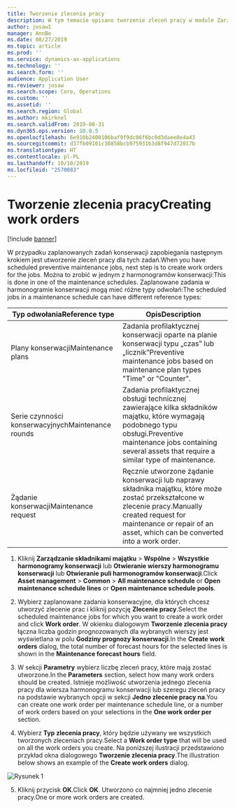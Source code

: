 ```yaml
---
title: Tworzenie zlecenia pracy
description: W tym temacie opisano tworzenie zleceń pracy w module Zarządzanie składnikami majątku.
author: josaw1
manager: AnnBe
ms.date: 08/27/2019
ms.topic: article
ms.prod: ''
ms.service: dynamics-ax-applications
ms.technology: ''
ms.search.form: ''
audience: Application User
ms.reviewer: josaw
ms.search.scope: Core, Operations
ms.custom: ''
ms.assetid: ''
ms.search.region: Global
ms.author: mkirknel
ms.search.validFrom: 2019-08-31
ms.dyn365.ops.version: 10.0.5
ms.openlocfilehash: 6e910b2400106baf9f9dc06f6bc0d3daee8e4a43
ms.sourcegitcommit: d37fb09101c30858bcb975931b3d8f947d72017b
ms.translationtype: HT
ms.contentlocale: pl-PL
ms.lasthandoff: 10/10/2019
ms.locfileid: "2570083"
---
```

# <a name="creating-work-orders"></a><span data-ttu-id="2d85d-103">Tworzenie zlecenia pracy</span><span class="sxs-lookup"><span data-stu-id="2d85d-103">Creating work orders</span></span>

[!include [banner](../../includes/banner.md)]

 

<span data-ttu-id="2d85d-104">W przypadku zaplanowanych zadań konserwacji zapobiegania następnym krokiem jest utworzenie zleceń pracy dla tych zadań.</span><span class="sxs-lookup"><span data-stu-id="2d85d-104">When you have scheduled preventive maintenance jobs, next step is to create work orders for the jobs.</span></span> <span data-ttu-id="2d85d-105">Można to zrobić w jednym z harmonogramów konserwacji:</span><span class="sxs-lookup"><span data-stu-id="2d85d-105">This is done in one of the maintenance schedules.</span></span> <span data-ttu-id="2d85d-106">Zaplanowane zadania w harmonogramie konserwacji mogą mieć różne typy odwołań:</span><span class="sxs-lookup"><span data-stu-id="2d85d-106">The scheduled jobs in a maintenance schedule can have different reference types:</span></span>

| <span data-ttu-id="2d85d-107">Typ odwołania</span><span class="sxs-lookup"><span data-stu-id="2d85d-107">Reference type</span></span> | <span data-ttu-id="2d85d-108">Opis</span><span class="sxs-lookup"><span data-stu-id="2d85d-108">Description</span></span>                    |
|-----------------------|------------------------------------------------------------------------------------------------------------|
| <span data-ttu-id="2d85d-109">Plany konserwacji</span><span class="sxs-lookup"><span data-stu-id="2d85d-109">Maintenance plans</span></span>     | <span data-ttu-id="2d85d-110">Zadania profilaktycznej konserwacji oparte na planie konserwacji typu „czas” lub „licznik”</span><span class="sxs-lookup"><span data-stu-id="2d85d-110">Preventive maintenance jobs based on maintenance plan types "Time" or "Counter".</span></span>                       |
| <span data-ttu-id="2d85d-111">Serie czynności konserwacyjnych</span><span class="sxs-lookup"><span data-stu-id="2d85d-111">Maintenance rounds</span></span>    | <span data-ttu-id="2d85d-112">Zadania profilaktycznej obsługi technicznej zawierające kilka składników majątku, które wymagają podobnego typu obsługi.</span><span class="sxs-lookup"><span data-stu-id="2d85d-112">Preventive maintenance jobs containing several assets that require a similar type of maintenance.</span></span>           |
| <span data-ttu-id="2d85d-113">Żądanie konserwacji</span><span class="sxs-lookup"><span data-stu-id="2d85d-113">Maintenance request</span></span>   | <span data-ttu-id="2d85d-114">Ręcznie utworzone żądanie konserwacji lub naprawy składnika majątku, które może zostać przekształcone w zlecenie pracy.</span><span class="sxs-lookup"><span data-stu-id="2d85d-114">Manually created request for maintenance or repair of an asset, which can be converted into a work order.</span></span> |


1. <span data-ttu-id="2d85d-115">Kliknij **Zarządzanie składnikami majątku** > **Wspólne** > **Wszystkie harmonogramy konserwacji** lub **Otwieranie wierszy harmonogramu konserwacji** lub **Otwieranie puli harmonogramów konserwacji**.</span><span class="sxs-lookup"><span data-stu-id="2d85d-115">Click **Asset management** > **Common** > **All maintenance schedule** or **Open maintenance schedule lines** or **Open maintenance schedule pools**.</span></span>

2. <span data-ttu-id="2d85d-116">Wybierz zaplanowane zadania konserwacyjne, dla których chcesz utworzyć zlecenie prac i kliknij pozycję **Zlecenie pracy**.</span><span class="sxs-lookup"><span data-stu-id="2d85d-116">Select the scheduled maintenance jobs for which you want to create a work order and click **Work order**.</span></span> <span data-ttu-id="2d85d-117">W okienku dialogowym **Tworzenie zlecenia pracy** łączna liczba godzin prognozowanych dla wybranych wierszy jest wyświetlana w polu **Godziny prognozy konserwacji**.</span><span class="sxs-lookup"><span data-stu-id="2d85d-117">In the **Create work orders** dialog, the total number of forecast hours for the selected lines is shown in the **Maintenance forecast hours** field.</span></span>

3. <span data-ttu-id="2d85d-118">W sekcji **Parametry** wybierz liczbę zleceń pracy, które mają zostać utworzone.</span><span class="sxs-lookup"><span data-stu-id="2d85d-118">In the **Parameters** section, select how many work orders should be created.</span></span> <span data-ttu-id="2d85d-119">Istnieje możliwość utworzenia jednego zlecenia pracy dla wiersza harmonogramu konserwacji lub szeregu zleceń pracy na podstawie wybranych opcji w sekcji **Jedno zlecenie pracy na**.</span><span class="sxs-lookup"><span data-stu-id="2d85d-119">You can create one work order per maintenance schedule line, or a number of work orders based on your selections in the **One work order per** section.</span></span>

4. <span data-ttu-id="2d85d-120">Wybierz **Typ zlecenia pracy**, który będzie używany we wszystkich tworzonych zleceniach pracy.</span><span class="sxs-lookup"><span data-stu-id="2d85d-120">Select a **Work order type** that will be used on all the work orders you create.</span></span> <span data-ttu-id="2d85d-121">Na poniższej ilustracji przedstawiono przykład okna dialogowego **Tworzenie zlecenia pracy**.</span><span class="sxs-lookup"><span data-stu-id="2d85d-121">The illustration below shows an example of the **Create work orders** dialog.</span></span>

![Rysunek 1](media/18-preventive-maintenance.png)

5. <span data-ttu-id="2d85d-123">Kliknij przycisk **OK**.</span><span class="sxs-lookup"><span data-stu-id="2d85d-123">Click **OK**.</span></span> <span data-ttu-id="2d85d-124">Utworzono co najmniej jedno zlecenie pracy.</span><span class="sxs-lookup"><span data-stu-id="2d85d-124">One or more work orders are created.</span></span>

